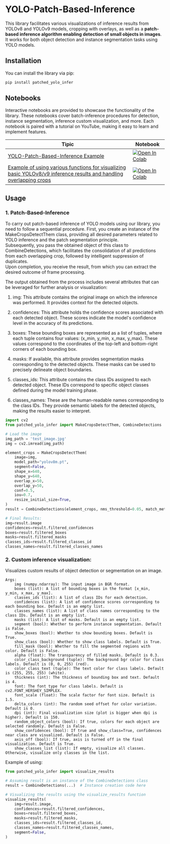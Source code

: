 # YOLO-Patch-Based-Inference
This library facilitates various visualizations of inference results from YOLOv8 and YOLOv9 models, cropping with overlays, as well as a __patch-based inference algorithm enabling detection of small objects in images__. It works for both object detection and instance segmentation tasks using YOLO models.

## Installation
You can install the library via pip:

```bash
pip install patched_yolo_infer
```

</details>

## Notebooks

Interactive notebooks are provided to showcase the functionality of the library. These notebooks cover batch-inference procedures for detection, instance segmentation, inference custom visualization, and more. Each notebook is paired with a tutorial on YouTube, making it easy to learn and implement features.


                         
| Tipic | Notebook |
| ------ | ------ |
| [YOLO-Patch-Based-Inference Example](https://github.com/Koldim2001/YOLO-Patch-Based-Inference/blob/main/examples/example_patch_based_inference.ipynb) | [![Open In Colab](https://colab.research.google.com/assets/colab-badge.svg)](https://colab.research.google.com/2.ipynb) |
| [Example of using various functions for visualizing basic YOLOv8/v9 inference results and handling overlapping crops](https://github.com/Koldim2001/YOLO-Patch-Based-Inference/blob/main/examples/example_extra_functions.ipynb) | [![Open In Colab](https://colab.research.google.com/assets/colab-badge.svg)](https://colab.research.google.com/1.ipynb) |


## Usage

### 1. Patch-Based-Inference
To carry out patch-based inference of YOLO models using our library, you need to follow a sequential procedure. First, you create an instance of the MakeCropsDetectThem class, providing all desired parameters related to YOLO inference and the patch segmentation principle.<br/> Subsequently, you pass the obtained object of this class to CombineDetections, which facilitates the consolidation of all predictions from each overlapping crop, followed by intelligent suppression of duplicates. <br/>Upon completion, you receive the result, from which you can extract the desired outcome of frame processing.

The output obtained from the process includes several attributes that can be leveraged for further analysis or visualization:

1. img: This attribute contains the original image on which the inference was performed. It provides context for the detected objects.

2. confidences: This attribute holds the confidence scores associated with each detected object. These scores indicate the model's confidence level in the accuracy of its predictions.

3. boxes: These bounding boxes are represented as a list of tuples, where each tuple contains four values: (x_min, y_min, x_max, y_max). These values correspond to the coordinates of the top-left and bottom-right corners of each bounding box.

4. masks: If available, this attribute provides segmentation masks corresponding to the detected objects. These masks can be used to precisely delineate object boundaries.

5. classes_ids: This attribute contains the class IDs assigned to each detected object. These IDs correspond to specific object classes defined during the model training phase.

6. classes_names: These are the human-readable names corresponding to the class IDs. They provide semantic labels for the detected objects, making the results easier to interpret.

```python
import cv2
from patched_yolo_infer import MakeCropsDetectThem, CombineDetections

# Load the image 
img_path = 'test_image.jpg'
img = cv2.imread(img_path)

element_crops = MakeCropsDetectThem(
    image=img,
    model_path="yolov8m.pt",
    segment=False,
    shape_x=640,
    shape_y=640,
    overlap_x=50,
    overlap_y=50,
    conf=0.5,
    iou=0.7,
    resize_initial_size=True,
)
result = CombineDetections(element_crops, nms_threshold=0.05, match_metric='IOS')  

# Final Results:
img=result.image
confidences=result.filtered_confidences
boxes=result.filtered_boxes
masks=result.filtered_masks
classes_ids=result.filtered_classes_id
classes_names=result.filtered_classes_names
```


### 2. Custom inference visualization:
Visualizes custom results of object detection or segmentation on an image.

    Args:
        img (numpy.ndarray): The input image in BGR format.
        boxes (list): A list of bounding boxes in the format [x_min, y_min, x_max, y_max].
        classes_ids (list): A list of class IDs for each detection.
        confidences (list): A list of confidence scores corresponding to each bounding box. Default is an empty list.
        classes_names (list): A list of class names corresponding to the class IDs. Default is an empty list.
        masks (list): A list of masks. Default is an empty list.
        segment (bool): Whether to perform instance segmentation. Default is False.
        show_boxes (bool): Whether to show bounding boxes. Default is True.
        show_class (bool): Whether to show class labels. Default is True.
        fill_mask (bool): Whether to fill the segmented regions with color. Default is False.
        alpha (float): The transparency of filled masks. Default is 0.3.
        color_class_background (tuple): The background bgr color for class labels. Default is (0, 0, 255) (red).
        color_class_text (tuple): The text color for class labels. Default is (255, 255, 255) (white).
        thickness (int): The thickness of bounding box and text. Default is 4.
        font: The font type for class labels. Default is cv2.FONT_HERSHEY_SIMPLEX.
        font_scale (float): The scale factor for font size. Default is 1.5.
        delta_colors (int): The random seed offset for color variation. Default is 0.
        dpi (int): Final visualization size (plot is bigger when dpi is higher). Default is 150.
        random_object_colors (bool): If true, colors for each object are selected randomly. Default is False.
        show_confidences (bool): If true and show_class=True, confidences near class are visualized. Default is False.
        axis_off (bool): If true, axis is turned off in the final visualization. Default is True.
        show_classes_list (list): If empty, visualize all classes. Otherwise, visualize only classes in the list.

Example of using:
```python
from patched_yolo_infer import visualize_results

# Assuming result is an instance of the CombineDetections class
result = CombineDetections(...)  # Instance creation code here

# Visualizing the results using the visualize_results function
visualize_results(
    img=result.image,
    confidences=result.filtered_confidences,
    boxes=result.filtered_boxes,
    masks=result.filtered_masks,
    classes_ids=result.filtered_classes_id,
    classes_names=result.filtered_classes_names,
    segment=False,
)
```